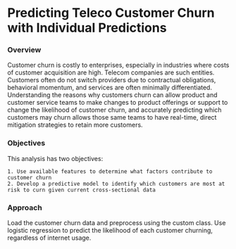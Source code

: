# Predicting Teleco Customer Churn with Individual Predictions

### Overview

Customer churn is costly to enterprises, especially in industries where costs of customer acquisition are high. Telecom companies are such entities. Customers often do not switch providers due to contractual obligations, behavioral momentum, and services are often minimally differentiated. Understanding the reasons why customers churn can allow product and customer service teams to make changes to product offerings or support to change the likelihood of customer churn, and accurately predicting which customers may churn allows those same teams to have real-time, direct mitigation strategies to retain more customers.

### Objectives

This analysis has two objectives:

    1. Use available features to determine what factors contribute to customer churn
    2. Develop a predictive model to identify which customers are most at risk to curn given current cross-sectional data


### Approach

Load the customer churn data and preprocess using the custom class. Use logistic regression to predict the likelihood of each customer churning, regardless of internet usage.